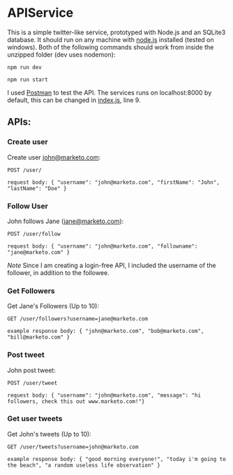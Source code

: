# APIService

This is a simple twitter-like service, prototyped with Node.js and an SQLite3 database. It should run on any machine with [node.js](https://nodejs.org/en/) installed (tested on windows). Both of the following commands should work from inside the unzipped folder (dev uses nodemon):
  ```
  npm run dev
  
  npm run start
  ```
  
I used [Postman](https://www.getpostman.com/) to test the API. The services runs on localhost:8000 by default, this can be changed in [index.js](index.js), line 9.

## APIs:

### Create user
Create user john@marketo.com:
```
POST /user/
  
request body: { "username": "john@marketo.com", "firstName": "John", "lastName": "Doe" }
```
### Follow User
John follows Jane (jane@marketo.com):
```
POST /user/follow

request body: { "username": "john@marketo.com", "followname": "jane@marketo.com" }
```
*Note*
Since I am creating a login-free API, I included the username of the follower, in addition to the followee.

### Get Followers
Get Jane's Followers (Up to 10):
```
GET /user/followers?username=jane@marketo.com

example response body: { "john@marketo.com", "bob@marketo.com", "bill@marketo.com" }
```
### Post tweet
John post tweet:
```
POST /user/tweet

request body: { "username": "john@marketo.com", "message": "hi followers, check this out www.marketo.com!"}
```
### Get user tweets
Get John's tweets (Up to 10):
 ```
GET /user/tweets?username=john@marketo.com

example response body: { "good morning everyone!", "today i'm going to the beach", "a random useless life observation" } 
```
